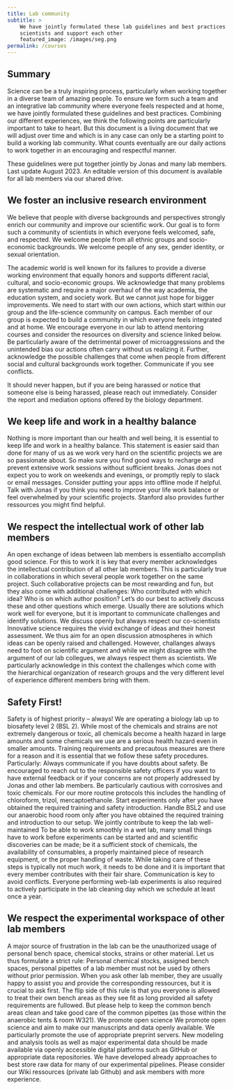 ```yaml
---
title: Lab community
subtitle: >
    We have jointly formulated these lab guidelines and best practices to thrive as
    scientists and support each other
    featured_image: /images/seg.png 
permalink: /courses
---
```


## Summary

Science can be a truly inspiring process, particularly when working together in a diverse team of amazing people. To ensure we form such a team and an integrative lab community where everyone feels respected and at home, we have jointly formulated these guidelines and best practices. Combining our different experiences, we think the following points are particularly important to take to heart. But this document is a living document that we will adjust over time and which is in any case can only be a starting point to build a working lab community. What counts eventually are our daily actions to work together in an encouraging and respectful manner. 

These guidelines were put together jointly by Jonas and many lab members. Last update August 2023. An editable version of this document is available for all lab members via our shared drive. 

## We foster an inclusive research environment

We believe that people with diverse backgrounds and perspectives strongly enrich our community and improve our scientific work. Our goal is to form such a community of scientists in which everyone feels welcomed, safe, and respected. We welcome people from all ethnic groups and socio-economic backgrounds. We welcome people of any sex, gender identity, or sexual orientation. 

The academic world is well known for its failures to provide a diverse working environment that equally honors and supports different racial, cultural, and socio-economic groups. We acknowledge that many problems are systematic and require a major overhaul of the way academia, the education system, and society work. But we cannot just hope for bigger improvements. We need to start with our own actions, which start within our group and the life-science community on campus. Each member of our group is expected to build a community in which everyone feels integrated and at home. We encourage everyone in our lab to attend mentoring courses and consider the resources on diversity and science linked below. Be particularly aware of the detrimental power of microaggressions and the unintended bias our actions often carry without us realizing it. Further, acknowledge the possible challenges that come when people from different social and cultural backgrounds work together. Communicate if you see conflicts.

It should never happen, but if you are being harassed or notice that someone else is being harassed, please reach out immediately. Consider the report and mediation options offered by the biology department. 


## We keep life and work in a healthy balance

Nothing is more important than our health and well being, it is essential to keep life and work in a healthy balance. This statement is easier said than done for many of us as we work very hard on the scientific projects we are so passionate about. So make sure you find good ways to recharge and prevent extensive work sessions without sufficient breaks. Jonas does not expect you to work on weekends and evenings, or promptly reply to slack or email messages. Consider putting your apps into offline mode if helpful. Talk with Jonas if you think you need to improve your life work balance or feel overwhelmed by your scientific projects. Stanford also provides further ressources you might find helpful. 

## We respect the intellectual work of other lab members

An open exchange of ideas between lab members is essentialto accomplish good science. For this to work it is key that every member acknowledges the intellectual contribution of all other lab members. This is particularly true in collaborations in which several people work together on the same project. Such collaborative projects can be most rewarding and fun, but they also come with additional challenges: Who contributed with which idea? Who is on which author position? Let’s do our best to actively discuss these and other questions which emerge. Usually there are solutions which work well for everyone, but it is important to communicate challenges and identify solutions.
We discuss openly but always respect our co-scientists
Innovative science requires the vivid exchange of ideas and their honest assessment. We thus aim for an open discussion atmospheres in which ideas can be openly raised and challenged. However, challanges always need to foot on scientific argument and while we might disagree with the argument of our lab collegues, we always respect them as scientists. We particularly acknowledge in this context the challenges which come with the hierarchical organization of research groups and the very different level of experience different members bring with them.

## Safety First! 

Safety is of highest priority – always! We are operating a biology lab up to biosafety level 2 (BSL 2). While most of the chemicals and strains are not extremely dangerous or toxic, all chemicals become a health hazard in large amounts and some chemicals we use are a serious health hazard even in smaller amounts. Training requirements and precautous measures are there for a reason and it is essential that we follow these  safety procedures. Particularly:
Always communicate if you have doubts about safety. Be encouraged to reach out to the responsible safety officers if you want to have external feedback or if your concerns are not properly addressed by Jonas and other lab members.
Be particularly cautious with corrosives and toxic chemicals. For our more routine protocols this includes the handling of chloroform, trizol, mercaptoethanole. Start experiments only after you have obtained the required training and safety introduction. Handle BSL2 and use our anaerobic hood room only after you have obtained the required training and introduction to our setup. 
We jointly contribute to keep the lab well-maintained
To be able to work smoothly in a wet lab, many small things have to work before experiments  can be started and and scientific discoveries can be made; be it a sufficient stock of chemicals, the availability of consumables, a properly maintained piece of research equipment, or the proper handling of waste. While taking care of these steps is typically not much work, it needs to be done and it is important that every member contributes with their fair share. Communication is key to avoid conflicts. Everyone performing web-lab experiments is also required to actively participate in the lab cleaning day which we schedule at least once a year. 

## We respect the experimental workspace of other lab members

A major source of frustration in the lab can be the unauthorized usage of personal bench space, chemical stocks, strains or other material. Let us thus formulate a strict rule: Personal chemical stocks, assigned bench spaces, personal pipettes of a lab member must not be used by others without prior permission. When you ask other lab member, they are usually happy to assist you and provide the corresponding ressources, but it is crucial to ask first.  The flip side of this rule is that you everyone is allowed to treat their own bench areas as they see fit as long provided all safety requirements are fullowed. But please help to keep the common bench areas clean and take good care of the common pipettes (as those within the anaerobic tents & room W321).
We promote open science
We promote open science and aim to make our manuscripts and data openly available. We particularly promote the use of appropriate preprint servers. New modeling and analysis tools as well as major experimental data should be made available via openly accessible digital platforms such as GitHub or appropriate data repositories. We have developed already approaches to best store raw data for many of our experimental pipelines. Please consider our Wiki ressources (private lab Github) and ask members with more experience. 
